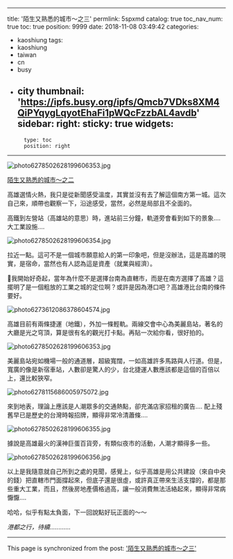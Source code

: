 
---
title: '陌生又熟悉的城市～之三'
permlink: 5spxmd
catalog: true
toc_nav_num: true
toc: true
position: 9999
date: 2018-11-08 03:49:42
categories:
- kaoshiung
tags:
- kaoshiung
- taiwan
- cn
- busy
- city
thumbnail: 'https://ipfs.busy.org/ipfs/Qmcb7VDks8XM4QiPYqygLqyotEhaFi1pWQcFzzbAL4avdb'
sidebar:
    right:
        sticky: true
widgets:
    -
        type: toc
        position: right
---


![photo6278502628199606353.jpg](https://ipfs.busy.org/ipfs/Qmcb7VDks8XM4QiPYqygLqyotEhaFi1pWQcFzzbAL4avdb)

[陌生又熟悉的城市～之二](https://steemit.com/meetup/@deanliu/vsswryns)

高雄選情火熱，我只是從新聞感受溫度，其實並沒有去了解這個南方第一城。這次自己來，順帶也觀察一下，沿途感受，當然，必然是局部且不全面的。

高鐵到左營站（高雄站的意思）時，進站前三分鐘，軌道旁會看到如下的景象.... 大工業設施....

![photo6278502628199606354.jpg](https://ipfs.busy.org/ipfs/QmacZdTTmH1fZdB8CT5excT9vfZF5wveu9ZJ49xdSR5Uqx)

拉近一點。這可不是一個城市願意給人的第一印象吧，但是沒辦法，這是高雄的現實，是宿命，當然也有人認為這是資產（就業與經濟）。

我開始好奇起，當年為什麼不是選擇台南為直轄市，而是在南方選擇了高雄？這擺明了是一個粗放的工業之城的定位啊？或許是因為港口吧？高雄港比台南的條件要好。

![photo6273612086378604574.jpg](https://ipfs.busy.org/ipfs/QmVRh8tU3bFNcQNA4GamoPQr2Ncqmc4bY63yo2swLZREyD)

高雄目前有兩條捷運（地鐵），外加一條輕軌。兩線交會中心為美麗島站，著名的大廳是光之穹頂，算是很有名的觀光打卡點。再貼一次給你看，很好拍的。

![photo6278502628199606353.jpg](https://ipfs.busy.org/ipfs/Qmcb7VDks8XM4QiPYqygLqyotEhaFi1pWQcFzzbAL4avdb)

美麗島站宛如機場一般的通道層，超級寬闊，一如高雄許多馬路與人行道。但是，寬廣的像是新宿車站，人數卻是驚人的少，台北捷運人數應該都是這個的百倍以上，還比較狹窄。

![photo6278115686005975072.jpg](https://ipfs.busy.org/ipfs/QmVoVSUkvJ3Ahz1zqaPYCqn7t1kYtU1HGfrKp3samT3j8t)

來到地表，理論上應該是人潮眾多的交通熱點，卻充滿店家招租的廣告....  配上殘舊早已是歷史的台灣時報招牌，顯得非常冷清蕭條....

![photo6278502628199606355.jpg](https://ipfs.busy.org/ipfs/QmP9d5AEvadhNNQFAtM2c7sF4zB1rRtRapzw8mNadiWiuw)

據說是高雄最火的漢神巨蛋百貨旁，有類似夜市的活動，人潮才顯得多一些。

![photo6278502628199606356.jpg](https://ipfs.busy.org/ipfs/QmS5EVS1PJGk4UAmbGsmAoh4yfdbUwJ2DYJvtDxhX9jZCy)

以上是我隨意就自己所到之處的見聞，感覺上，似乎高雄是用公共建設（來自中央的錢）把直轄市門面撐起來，但底子還是很虛，或許真正帶來生活支撐的，都是那些重大工業，而且，然後房地產價格過高，讓一般消費無法活絡起來，顯得非常病懨懨....

哈哈，似乎有點太負面，下一回說點好玩正面的～～

*港都之行，待續............*



- - -

This page is synchronized from the post: ['陌生又熟悉的城市～之三'](https://steemit.com/@deanliu/5spxmd)
